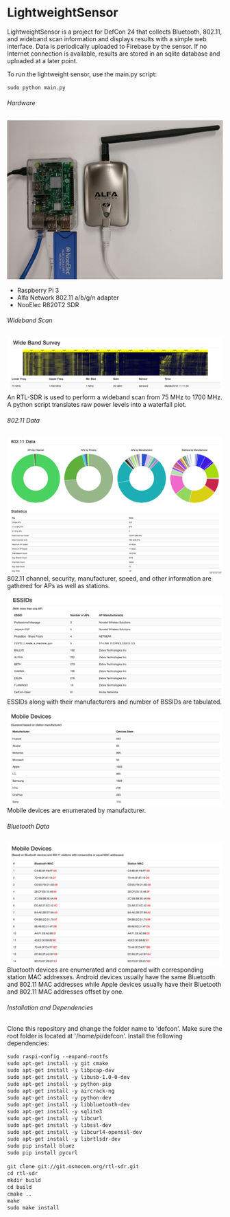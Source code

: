 # LightweightSensor

LightweightSensor is a project for DefCon 24 that collects Bluetooth, 802.11, and wideband scan information and displays results with a simple web interface. Data is periodically uploaded to Firebase by the sensor. If no Internet connection is available, results are stored in an sqlite database and uploaded at a later point.

To run the lightweight sensor, use the main.py script:
```
sudo python main.py
```

###### Hardware
![Hardware](https://raw.githubusercontent.com/scdickson/LightweightSensor/master/images/Hardware.jpg)

* Raspberry Pi 3
* Alfa Network 802.11 a/b/g/n adapter
* NooElec R820T2 SDR

###### Wideband Scan
![Wideband](https://raw.githubusercontent.com/scdickson/LightweightSensor/master/images/Wideband.png)
An RTL-SDR is used to perform a wideband scan from 75 MHz to 1700 MHz. A python script translates raw power levels into a waterfall plot.

###### 802.11 Data
![802.11](https://raw.githubusercontent.com/scdickson/LightweightSensor/master/images/80211Data.png)
802.11 channel, security, manufacturer, speed, and other information are gathered for APs as well as stations.

![ESSIDs](https://raw.githubusercontent.com/scdickson/LightweightSensor/master/images/ESSIDs.png)
ESSIDs along with their manufacturers and number of BSSIDs are tabulated.

![Mobile](https://raw.githubusercontent.com/scdickson/LightweightSensor/master/images/Mobile.png)
Mobile devices are enumerated by manufacturer.

###### Bluetooth Data
![MobileMAC](https://raw.githubusercontent.com/scdickson/LightweightSensor/master/images/MobileMAC.png)
Bluetooth devices are enumerated and compared with corresponding station MAC addresses. Android devices usually have the same Bluetooth and 802.11 MAC addresses while Apple devices usually have their Bluetooth and 802.11 MAC addresses offset by one.

###### Installation and Dependencies

Clone this repository and change the folder name to 'defcon'. Make sure the root folder is located at '/home/pi/defcon'. Install the following dependencies:

```
sudo raspi-config --expand-rootfs
sudo apt-get install -y git cmake
sudo apt-get install -y libpcap-dev
sudo apt-get install -y libusb-1.0-0-dev
sudo apt-get install -y python-pip
sudo apt-get install -y aircrack-ng
sudo apt-get install -y python-dev
sudo apt-get install -y libbluetooth-dev
sudo apt-get install -y sqlite3
sudo apt-get install -y libcurl
sudo apt-get install -y libssl-dev
sudo apt-get install -y libcurl4-openssl-dev
sudo apt-get install -y librtlsdr-dev
sudo pip install bluez
sudo pip install pycurl

git clone git://git.osmocom.org/rtl-sdr.git
cd rtl-sdr
mkdir build
cd build
cmake ..
make
sudo make install
```
